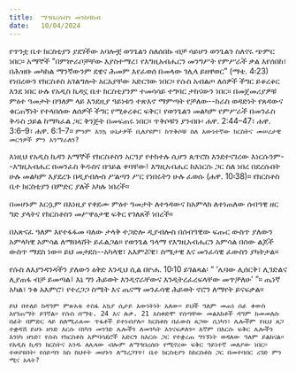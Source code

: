 ```yaml
---
title:  ማኅበረሰብን መንከባከብ
date:   10/04/2024
---
```


የጥንቷ ቤተ ክርስቲያን ያደገችው አባሎቿ ወንጌልን ስለሰበኩ ብቻ ሳይሆን ወንጌልን ስለኖሩ ጭምር ነበር። አማኞች “በምኵራቦቻቸው እያስተማረ፣ የእግዚአብሔርን መንግሥት የምሥራች ቃል እየሰበከ፣ በሕዝቡ መካከል ማንኛውንም ደዌና ሕመም እየፈወሰ በመላው ገሊላ ይዘዋወር” (ማቴ. 4፡23) የነበረውን የክርስቶስ አገልግሎት አርአያቸው አድርገው ነበር። የሱስ አብልጦ ለሰዎች ችግር ይቆረቆር እንደ ነበር ሁሉ የአዲስ ኪዳኗ ቤተ ክርስቲያንም ተመሳሳይ ተግባር ታከናውን ነበር። በመጀመሪያዎቹ ምዕተ ዓመታት በዓለም ላይ እንደዚያ ዓይነቱን ተጽእኖ ማምጣት የቻለው--ከራስ ወዳድነት የጸዳውና ቁርጠኝነት የተላበሰው ለሰዎች ችግር የሚቆረቆር ፍቅር፣ የወንጌልን መልካም የምሥራች በመንፈስ ቅዱስ ኃይል ከማካፈል ጋር ቅንጅት በመፍጠሩ ነበር። ጥቅሶቹን ያንብቡ፡ ሐዋ. 2:44–47፣ ሐዋ. 3:6–9፣ ሐዋ. 6:1–7። `ምንም እንኳ ሁኔታዎች ቢለያዩም፣ ከጥቅሶቹ ስለ እውነተኛው ክርስትና መሠረታዊ መርኅዎች ምን እንማራለን?`

እነዚህ የአዲስ ኪዳን አማኞች የክርስቶስን አርዓያ የተከተሉ ሲሆን ጴጥሮስ እንደተናገረው እነርሱንም--እግዚአብሔር በመንፈስ ቅዱስና በኀይል ቀባቸው፤ እግዚአብሔር ከእነርሱ ጋር ስለ ነበረ በደረሱበት ሁሉ መልካም እያደረጉ በዲያብሎስ ሥልጣን ሥር የነበሩትን ሁሉ ፈወሱ (ሐዋ. 10፡38)። የክርስቶስ ቤተ ክርስቲያን በምድር ያለች አካሉ ነበረች።

በመሆኑም እርሷም በእነዚያ የቀደሙ ምዕተ ዓመታት ለተጎዳውና ከአምላክ ለተነጠለው ሰብዓዊ ዘር ግድ ያላትና የክርስቶስን መሥዋዕታዊ ፍቅር የገለጸች ነበረች።

በአጽናፈ ዓለም እየተፋፋመ ባለው ታላቅ ተጋድሎ ዲያብሎስ በሰብዓዊው ፍጡር ውስጥ ያለውን አምላካዊ አምሳል ለማበላሸት ይፈልጋል። የወንጌል ዓላማ የእግዚአብሔርን አምሳል በሰው ልጆች ውስጥ ማደስ ነው። ይህ መታደስ--አካላዊ፣ አእምሯዊ፣ ስሜታዊ እና መንፈሳዊ ፈውስን ያካትታል።

የሱስ ለእያንዳንዳችን ያለውን ዕቅድ እንዲህ ሲል በዮሐ. 10፡10 ይገልጻል፡ “ ‘ሌባው ሊሰርቅ፣ ሊገድልና ሊያጠፋ ብቻ ይመጣል፤ እኔ ግን ሕይወት እንዲኖራቸውና እንዲትረፈረፍላቸው መጥቻለሁ’ ”። ጤነኛ አካል፣ ንቁ አእምሮ፣ የተረጋጋ ስሜት እና ጤናማ መንፈሳዊ ሕይወት ኖሮን ለማየት ይናፍቃል።

`ይህ በተለይ ከዳግም ምጽአቱ ተስፋ አኳያ ሲታይ እውነትነት አለው። ይህች ዓለም መጠነ ሰፊ ቀውስ እየገጠማት ይገኛል። የሱስ በማቴ. 24 እና ሉቃ. 21 አስቀድሞ የሰጣቸው መልእክቶች ዳግም ከመመለሱ በፊት በምድር ላይ ስለሚፈጸሙ ጥፋቶች ይተነብያሉ። ክርስቶስ በፈውስ ጸጋው ሲነካን፣ ሌሎችም የዚህ ጸጋ ተቋዳሽ ይሆኑ ዘንድ እርሱ በነካን መንገድ ሌሎችን ለመንካት እንናፍቃለን። እኛም በእርሱ ፍቅር ሌሎችን እንነካ ዘንድ፣ የሱስ የክርስቶስ አምባሳደሮች አድርጎ ከእርሱ ጋር የተቋረጠ ግንኙነት ወዳለው ዓለም ይልከናል። የአዲስ ኪዳን ክርስትና አንዱ ለሌላው ብሎም ለማኅበረሰቡ የሚኖረው ፍቅር ዓይነተኛ መለያው ነበር። ተወያዩበት፡ የሰይጣን ክስ ስህተት መሆኑን ለማረጋገጥ፣ ቤተ ክርስቲያን ከክርስቶስ ጋር በመተባበር ረገድ ምን ሚና አላት?`